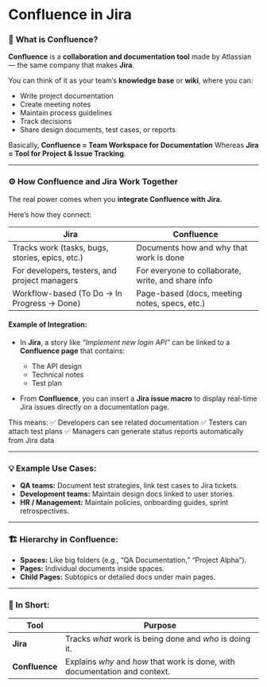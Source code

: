 # Confluence in Jira

### 🧩 **What is Confluence?**

**Confluence** is a **collaboration and documentation tool** made by Atlassian — the same company that makes **Jira**.

You can think of it as your team’s **knowledge base** or **wiki**, where you can:

* Write project documentation
* Create meeting notes
* Maintain process guidelines
* Track decisions
* Share design documents, test cases, or reports

Basically, **Confluence = Team Workspace for Documentation**
Whereas **Jira = Tool for Project & Issue Tracking**.

---

### ⚙️ **How Confluence and Jira Work Together**

The real power comes when you **integrate Confluence with Jira**.

Here’s how they connect:

| Jira                                            | Confluence                                         |
| ----------------------------------------------- | -------------------------------------------------- |
| Tracks work (tasks, bugs, stories, epics, etc.) | Documents how and why that work is done            |
| For developers, testers, and project managers   | For everyone to collaborate, write, and share info |
| Workflow-based (To Do → In Progress → Done)     | Page-based (docs, meeting notes, specs, etc.)      |

#### Example of Integration:

* In **Jira**, a story like *“Implement new login API”* can be linked to a **Confluence page** that contains:

  * The API design
  * Technical notes
  * Test plan
* From **Confluence**, you can insert a **Jira issue macro** to display real-time Jira issues directly on a documentation page.

This means:
✅ Developers can see related documentation
✅ Testers can attach test plans
✅ Managers can generate status reports automatically from Jira data

---

### 💡 Example Use Cases:

* **QA teams:** Document test strategies, link test cases to Jira tickets.
* **Development teams:** Maintain design docs linked to user stories.
* **HR / Management:** Maintain policies, onboarding guides, sprint retrospectives.

---

### 🏗️ **Hierarchy in Confluence:**

* **Spaces:** Like big folders (e.g., “QA Documentation,” “Project Alpha”).
* **Pages:** Individual documents inside spaces.
* **Child Pages:** Subtopics or detailed docs under main pages.

---

### 🧠 In Short:

| Tool           | Purpose                                                                     |
| -------------- | --------------------------------------------------------------------------- |
| **Jira**       | Tracks *what* work is being done and *who* is doing it.                     |
| **Confluence** | Explains *why* and *how* that work is done, with documentation and context. |

